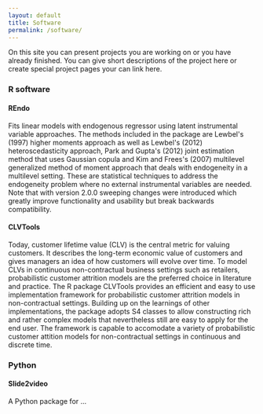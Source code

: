 ```yaml
---
layout: default
title: Software
permalink: /software/
---
```


On this site you can present projects you are working on or you have already finished. You can give short descriptions of the project here or create special project pages your can link here.

### R software

#### REndo
Fits linear models with endogenous regressor using latent instrumental variable approaches. The methods included in the package are Lewbel's (1997) higher moments approach as well as Lewbel's (2012) heteroscedasticity approach, Park and Gupta's (2012) joint estimation method that uses Gaussian copula and Kim and Frees's (2007) multilevel generalized method of moment approach that deals with endogeneity in a multilevel setting. These are statistical techniques to address the endogeneity problem where no external instrumental variables are needed. Note that with version 2.0.0 sweeping changes were introduced which greatly improve functionality and usability but break backwards compatibility.

#### CLVTools
Today, customer lifetime value (CLV) is the central metric for valuing customers. It describes the long-term economic value of customers and gives managers an idea of how customers will evolve over time. To model CLVs in continuous non-contractual business settings such as retailers, probabilistic customer attrition models are the preferred choice in literature and practice.
The R package CLVTools provides an efficient and easy to use implementation framework for probabilistic customer attrition models in non-contractual settings. Building up on the learnings of other implementations, the package adopts S4 classes to allow constructing rich and rather complex models that nevertheless still are easy to apply for the end user. The framework is capable to accomodate a variety of probabilistic customer attition models for non-contractual settings in continuous and discrete time.

### Python

#### Slide2video
A Python package for ... 
